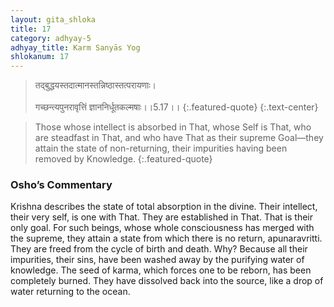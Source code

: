 ```yaml
---
layout: gita_shloka
title: 17
category: adhyay-5
adhyay_title: Karm Sanyās Yog
shlokanum: 17
---
```


> तद्बुद्धयस्तदात्मानस्तन्निष्ठास्तत्परायणाः।<br><br>गच्छन्त्यपुनरावृत्तिं ज्ञाननिर्धूतकल्मषाः।।5.17।।
{:.featured-quote}
{:.text-center}

> Those whose intellect is absorbed in That, whose Self is That, who are steadfast in That, and who have That as their supreme Goal—they attain the state of non-returning, their impurities having been removed by Knowledge.
{:.featured-quote}

### Osho’s Commentary
Krishna describes the state of total absorption in the divine.
Their intellect, their very self, is one with That. They are established in That. That is their only goal.
For such beings, whose whole consciousness has merged with the supreme, they attain a state from which there is no return, apunaravritti. They are freed from the cycle of birth and death.
Why? Because all their impurities, their sins, have been washed away by the purifying water of knowledge. The seed of karma, which forces one to be reborn, has been completely burned. They have dissolved back into the source, like a drop of water returning to the ocean.

